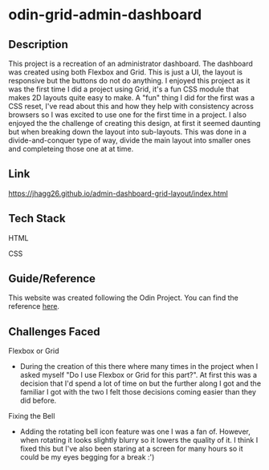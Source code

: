 # odin-grid-admin-dashboard

## Description
This project is a recreation of an administrator dashboard. The dashboard was created using both Flexbox and Grid. This is just a UI, the layout is responsive but the buttons do not do anything. I enjoyed this project as it was the first time I did a project using Grid, it's a fun CSS module that makes 2D layouts quite easy to make. A "fun" thing I did for the first was a CSS reset, I've read about this and how they help with consistency across browsers so I was excited to use one for the first time in a project. I also enjoyed the the challenge of creating this design, at first it seemed daunting but when breaking down the layout into sub-layouts. This was done in a divide-and-conquer type of way, divide the main layout into smaller ones and completeing those one at at time.

## Link
https://jhagg26.github.io/admin-dashboard-grid-layout/index.html

## Tech Stack
HTML

CSS

## Guide/Reference
This website was created following the Odin Project.
You can find the reference [here](https://www.theodinproject.com/lessons/node-path-intermediate-html-and-css-admin-dashboard).

## Challenges Faced
Flexbox or Grid
  * During the creation of this there where many times in the project when I asked myself "Do I use Flexbox or Grid for this part?". At first this was a decision that I'd spend a lot of time on but the further along I got and the familiar I got with the two I felt those decisions coming easier than they did before.

Fixing the Bell
 * Adding the rotating bell icon feature was one I was a fan of. However, when rotating it looks slightly blurry so it lowers the quality of it. I think I fixed this but I've also been staring at a screen for many hours so it could be my eyes begging for a break :')

